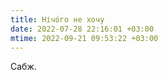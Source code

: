 ```yaml
---
title: Нічо́го не хочу
date: 2022-07-28 22:16:01 +03:00
mtime: 2022-09-21 09:53:22 +03:00
---
```


Сабж.
